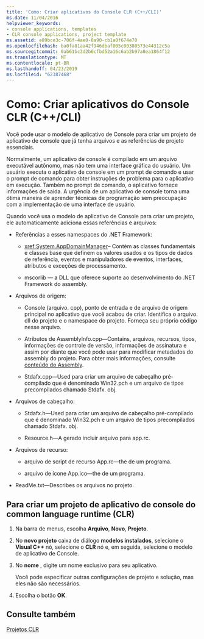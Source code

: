 ```yaml
---
title: 'Como: Criar aplicativos do Console CLR (C++/CLI)'
ms.date: 11/04/2016
helpviewer_keywords:
- console applications, templates
- CLR console applications, project template
ms.assetid: e89bce3c-706f-4ae0-8a90-cb1a0f674e70
ms.openlocfilehash: ba0fa81aa42f946dbaf005c00380573e44312c5a
ms.sourcegitcommit: 0ab61bc3d2b6cfbd52a16c6ab2b97a8ea1864f12
ms.translationtype: MT
ms.contentlocale: pt-BR
ms.lasthandoff: 04/23/2019
ms.locfileid: "62387468"
---
```

# <a name="how-to-create-clr-console-applications-ccli"></a>Como: Criar aplicativos do Console CLR (C++/CLI)

Você pode usar o modelo de aplicativo de Console para criar um projeto de aplicativo de console que já tenha arquivos e as referências de projeto essenciais.

Normalmente, um aplicativo de console é compilado em um arquivo executável autônomo, mas não tem uma interface gráfica do usuário. Um usuário executa o aplicativo de console em um prompt de comando e usar o prompt de comando para obter instruções de problema para o aplicativo em execução. Também no prompt de comando, o aplicativo fornece informações de saída. A urgência de um aplicativo de console torna uma ótima maneira de aprender técnicas de programação sem preocupação com a implementação de uma interface de usuário.

Quando você usa o modelo de aplicativo de Console para criar um projeto, ele automaticamente adiciona essas referências e arquivos:

- Referências a esses namespaces do .NET Framework:

   - <xref:System.AppDomainManager>– Contém as classes fundamentais e classes base que definem os valores usados e os tipos de dados de referência, eventos e manipuladores de eventos, interfaces, atributos e exceções de processamento.

   - mscorlib — a DLL que oferece suporte ao desenvolvimento do .NET Framework do assembly.

- Arquivos de origem:

   - Console (arquivo. cpp), ponto de entrada e de arquivo de origem principal no aplicativo que você acabou de criar. Identifica o arquivo. dll do projeto e o namespace do projeto. Forneça seu próprio código nesse arquivo.

   - Atributos de AssemblyInfo.cpp—Contains, arquivos, recursos, tipos, informações de controle de versão, informações de assinatura e assim por diante que você pode usar para modificar metadados do assembly do projeto. Para obter mais informações, consulte [conteúdo do Assembly](/dotnet/framework/app-domains/assembly-contents).

   - Stdafx.cpp—Used para criar um arquivo de cabeçalho pré-compilado que é denominado Win32.pch e um arquivo de tipos precompilados chamado Stdafx. obj.

- Arquivos de cabeçalho:

   - Stdafx.h—Used para criar um arquivo de cabeçalho pré-compilado que é denominado Win32.pch e um arquivo de tipos precompilados chamado Stdafx. obj.

   - Resource.h—A gerado incluir arquivo para app.rc.

- Arquivos de recurso:

   - arquivo de script de recurso App.rc—the de um programa.

   - arquivo de ícone App.ico—the de um programa.

- ReadMe.txt—Describes os arquivos no projeto.

## <a name="to-create-a-common-language-runtime-clr-console-app-project"></a>Para criar um projeto de aplicativo de console do common language runtime (CLR)

1. Na barra de menus, escolha **Arquivo**, **Novo**, **Projeto**.

1. No **novo projeto** caixa de diálogo **modelos instalados**, selecione o **Visual C++** nó, selecione o **CLR** nó e, em seguida, selecione o modelo de aplicativo de Console.

1. No **nome** , digite um nome exclusivo para seu aplicativo.

   Você pode especificar outras configurações de projeto e solução, mas eles não são necessários.

1. Escolha o botão **OK**.

## <a name="see-also"></a>Consulte também

[Projetos CLR](../build/reference/files-created-for-clr-projects.md)

